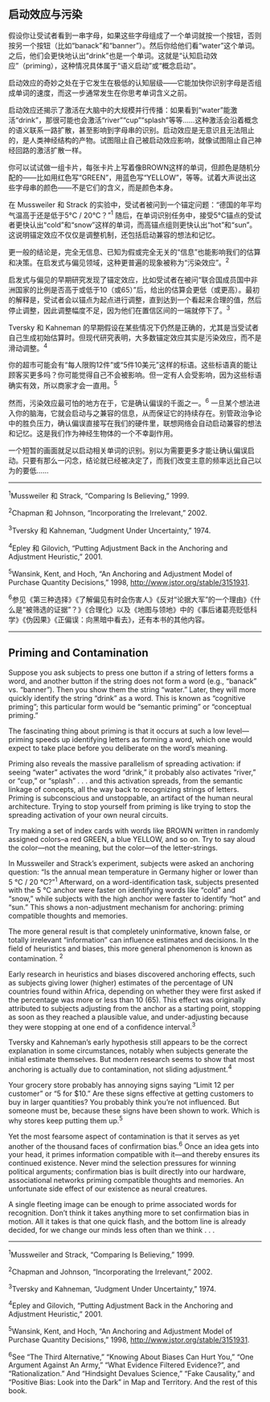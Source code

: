 ## 启动效应与污染

假设你让受试者看到一串字母，如果这些字母组成了一个单词就按一个按钮，否则按另一个按钮（比如“banack”和“banner”）。然后你给他们看“water”这个单词。之后，他们会更快地认出“drink”也是一个单词。这就是“认知启动效应”（priming），这种情况具体属于“语义启动”或“概念启动”。

启动效应的奇妙之处在于它发生在极低的认知层级——它能加快你识别字母是否组成单词的速度，而这一步通常发生在你思考单词含义之前。

启动效应还揭示了激活在大脑中的大规模并行传播：如果看到“water”能激活“drink”，那很可能也会激活“river”“cup”“splash”等等……这种激活会沿着概念的语义联系一路扩散，甚至影响到字母串的识别。启动效应是无意识且无法阻止的，是人类神经结构的产物。试图阻止自己被启动效应影响，就像试图阻止自己神经回路的激活扩散一样。

你可以试试做一组卡片，每张卡片上写着像BROWN这样的单词，但颜色是随机分配的——比如用红色写“GREEN”，用蓝色写“YELLOW”，等等。试着大声说出这些字母串的颜色——不是它们的含义，而是颜色本身。

在 Mussweiler 和 Strack 的实验中，受试者被问到一个锚定问题：“德国的年平均气温高于还是低于5°C / 20°C？”<sup>1</sup> 随后，在单词识别任务中，接受5°C锚点的受试者更快认出“cold”和“snow”这样的单词，而高锚点组则更快认出“hot”和“sun”。这说明锚定效应不仅仅是调整机制，还包括启动兼容的想法和记忆。

更一般的结论是，完全无信息、已知为假或完全无关的“信息”也能影响我们的估算和决策。在启发式与偏见领域，这种更普遍的现象被称为“污染效应”。<sup>2</sup>

启发式与偏见的早期研究发现了锚定效应，比如受试者在被问“联合国成员国中非洲国家的比例是否高于或低于10（或65）”后，给出的估算会更低（或更高）。最初的解释是，受试者会以锚点为起点进行调整，直到达到一个看起来合理的值，然后停止调整，因此调整幅度不足，因为他们在置信区间的一端就停下了。<sup>3</sup>

Tversky 和 Kahneman 的早期假设在某些情况下仍然是正确的，尤其是当受试者自己生成初始估算时。但现代研究表明，大多数锚定效应其实是污染效应，而不是滑动调整。<sup>4</sup>

你的超市可能会有“每人限购12件”或“5件10美元”这样的标语。这些标语真的能让顾客买更多吗？你可能觉得自己不会被影响。但一定有人会受影响，因为这些标语确实有效，所以商家才会一直用。<sup>5</sup>

然而，污染效应最可怕的地方在于，它是确认偏误的千面之一。<sup>6</sup> 一旦某个想法进入你的脑海，它就会启动与之兼容的信息，从而保证它的持续存在。别管政治争论中的胜负压力，确认偏误直接写在我们的硬件里，联想网络会自动启动兼容的想法和记忆。这是我们作为神经生物体的一个不幸副作用。

一个短暂的画面就足以启动相关单词的识别。别以为需要更多才能让确认偏误启动。只要有那么一闪念，结论就已经被决定了，而我们改变主意的频率远比自己以为的要低……

---

<sup>1</sup>Mussweiler 和 Strack, “Comparing Is Believing,” 1999.

<sup>2</sup>Chapman 和 Johnson, “Incorporating the Irrelevant,” 2002.

<sup>3</sup>Tversky 和 Kahneman, “Judgment Under Uncertainty,” 1974.

<sup>4</sup>Epley 和 Gilovich, “Putting Adjustment Back in the Anchoring and Adjustment Heuristic,” 2001.

<sup>5</sup>Wansink, Kent, and Hoch, “An Anchoring and Adjustment Model of Purchase Quantity Decisions,” 1998, http://www.jstor.org/stable/3151931.

<sup>6</sup>参见《第三种选择》《了解偏见有时会伤害人》《反对“论据大军”的一个理由》《什么是“被筛选的证据”？》《合理化》以及《地图与领地》中的《事后诸葛亮贬低科学》《伪因果》《正偏误：向黑暗中看去》，还有本书的其他内容。

---

## Priming and Contamination

Suppose you ask subjects to press one button if a string of letters forms a word, and another button if the string does not form a word (e.g., “banack” vs. “banner”). Then you show them the string “water.” Later, they will more quickly identify the string “drink” as a word. This is known as “cognitive priming”; this particular form would be “semantic priming” or “conceptual priming.”

The fascinating thing about priming is that it occurs at such a low level— priming speeds up identifying letters as forming a word, which one would expect to take place before you deliberate on the word’s meaning.

Priming also reveals the massive parallelism of spreading activation: if seeing “water” activates the word “drink,” it probably also activates “river,” or “cup,” or “splash” . . . and this activation spreads, from the semantic linkage of concepts, all the way back to recognizing strings of letters. Priming is subconscious and unstoppable, an artifact of the human neural architecture. Trying to stop yourself from priming is like trying to stop the spreading activation of your own neural circuits.

Try making a set of index cards with words like BROWN written in randomly assigned colors–a red GREEN, a blue YELLOW, and so on. Try to say aloud the color—not the meaning, but the color—of the letter-strings. 

In Mussweiler and Strack’s experiment, subjects were asked an anchoring question: “Is the annual mean temperature in Germany higher or lower than 5 °C / 20 °C?”<sup>1</sup> Afterward, on a word-identification task, subjects presented with the 5 °C anchor were faster on identifying words like “cold” and “snow,” while subjects with the high anchor were faster to identify “hot” and “sun.” This shows a non-adjustment mechanism for anchoring: priming compatible thoughts and memories.

The more general result is that completely uninformative, known false, or totally irrelevant “information” can influence estimates and decisions. In the field of heuristics and biases, this more general phenomenon is known as contamination. <sup>2</sup>

Early research in heuristics and biases discovered anchoring effects, such as subjects giving lower (higher) estimates of the percentage of UN countries found within Africa, depending on whether they were first asked if the percentage was more or less than 10 (65). This effect was originally attributed to subjects adjusting from the anchor as a starting point, stopping as soon as they reached a plausible value, and under-adjusting because they were stopping at one end of a confidence interval.<sup>3</sup>

Tversky and Kahneman’s early hypothesis still appears to be the correct explanation in some circumstances, notably when subjects generate the initial estimate themselves. But modern research seems to show that most anchoring is actually due to contamination, not sliding adjustment.<sup>4</sup>

Your grocery store probably has annoying signs saying “Limit 12 per customer” or “5 for $10.” Are these signs effective at getting customers to buy in larger quantities? You probably think you’re not influenced. But someone must be, because these signs have been shown to work. Which is why stores keep putting them up.<sup>5</sup>

Yet the most fearsome aspect of contamination is that it serves as yet another of the thousand faces of confirmation bias.<sup>6</sup> Once an idea gets into your head, it primes information compatible with it—and thereby ensures its continued existence. Never mind the selection pressures for winning political arguments; confirmation bias is built directly into our hardware, associational networks priming compatible thoughts and memories. An unfortunate side effect of our existence as neural creatures.

A single fleeting image can be enough to prime associated words for recognition. Don’t think it takes anything more to set confirmation bias in motion. All it takes is that one quick flash, and the bottom line is already decided, for we change our minds less often than we think . . .

---

<sup>1</sup>Mussweiler and Strack, “Comparing Is Believing,” 1999.

<sup>2</sup>Chapman and Johnson, “Incorporating the Irrelevant,” 2002.

<sup>3</sup>Tversky and Kahneman, “Judgment Under Uncertainty,” 1974.

<sup>4</sup>Epley and Gilovich, “Putting Adjustment Back in the Anchoring and Adjustment Heuristic,” 2001.

<sup>5</sup>Wansink, Kent, and Hoch, “An Anchoring and Adjustment Model of Purchase Quantity Decisions,” 1998, http://www.jstor.org/stable/3151931.

<sup>6</sup>See “The Third Alternative,” “Knowing About Biases Can Hurt You,” “One Argument Against An Army,” “What Evidence Filtered Evidence?”, and “Rationalization.” And “Hindsight Devalues Science,” “Fake Causality,” and “Positive Bias: Look into the Dark” in Map and Territory. And the rest of this book.